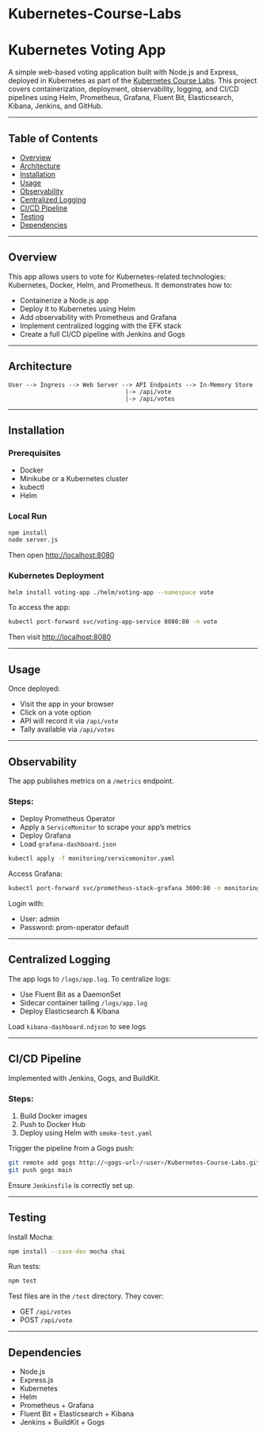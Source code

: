 # Kubernetes-Course-Labs

# Kubernetes Voting App

A simple web-based voting application built with Node.js and Express, deployed in Kubernetes as part of the [Kubernetes Course Labs](https://kubernetes.courselabs.co/hackathon/). This project covers containerization, deployment, observability, logging, and CI/CD pipelines using Helm, Prometheus, Grafana, Fluent Bit, Elasticsearch, Kibana, Jenkins, and GitHub.

---

## Table of Contents

* [Overview](#overview)
* [Architecture](#architecture)
* [Installation](#installation)
* [Usage](#usage)
* [Observability](#observability)
* [Centralized Logging](#centralized-logging)
* [CI/CD Pipeline](#cicd-pipeline)
* [Testing](#testing)
* [Dependencies](#dependencies)

---

## Overview

This app allows users to vote for Kubernetes-related technologies: Kubernetes, Docker, Helm, and Prometheus. It demonstrates how to:

* Containerize a Node.js app
* Deploy it to Kubernetes using Helm
* Add observability with Prometheus and Grafana
* Implement centralized logging with the EFK stack
* Create a full CI/CD pipeline with Jenkins and Gogs

---

## Architecture

```
User --> Ingress --> Web Server --> API Endpoints --> In-Memory Store
                                 |-> /api/vote
                                 |-> /api/votes
```

---

## Installation

### Prerequisites

* Docker
* Minikube or a Kubernetes cluster
* kubectl
* Helm

### Local Run

```bash
npm install
node server.js
```

Then open [http://localhost:8080](http://localhost:8080)

### Kubernetes Deployment

```bash
helm install voting-app ./helm/voting-app --namespace vote
```

To access the app:

```bash
kubectl port-forward svc/voting-app-service 8080:80 -n vote
```

Then visit [http://localhost:8080](http://localhost:8080)

---

## Usage

Once deployed:

* Visit the app in your browser
* Click on a vote option
* API will record it via `/api/vote`
* Tally available via `/api/votes`

---

## Observability

The app publishes metrics on a `/metrics` endpoint.

### Steps:

* Deploy Prometheus Operator
* Apply a `ServiceMonitor` to scrape your app’s metrics
* Deploy Grafana
* Load `grafana-dashboard.json`

```bash
kubectl apply -f monitoring/servicemonitor.yaml
```

Access Grafana:

```bash
kubectl port-forward svc/prometheus-stack-grafana 3000:80 -n monitoring
```

Login with:

* User: admin
* Password: prom-operator default

---

## Centralized Logging

The app logs to `/logs/app.log`. To centralize logs:

* Use Fluent Bit as a DaemonSet
* Sidecar container tailing `/logs/app.log`
* Deploy Elasticsearch & Kibana

Load `kibana-dashboard.ndjson` to see logs

---

## CI/CD Pipeline

Implemented with Jenkins, Gogs, and BuildKit.

### Steps:

1. Build Docker images
2. Push to Docker Hub
3. Deploy using Helm with `smoke-test.yaml`

Trigger the pipeline from a Gogs push:

```bash
git remote add gogs http://<gogs-url>/<user>/Kubernetes-Course-Labs.git
git push gogs main
```

Ensure `Jenkinsfile` is correctly set up.

---

## Testing

Install Mocha:

```bash
npm install --save-dev mocha chai
```

Run tests:

```bash
npm test
```

Test files are in the `/test` directory. They cover:

* GET `/api/votes`
* POST `/api/vote`

---

## Dependencies

* Node.js
* Express.js
* Kubernetes
* Helm
* Prometheus + Grafana
* Fluent Bit + Elasticsearch + Kibana
* Jenkins + BuildKit + Gogs

